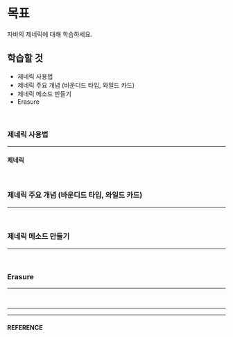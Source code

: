 # 목표
자바의 제네릭에 대해 학습하세요.
<br>

## 학습할 것
- 제네릭 사용법
- 제네릭 주요 개념 (바운디드 타입, 와일드 카드)
- 제네릭 메소드 만들기
- Erasure
<br>


### 제네릭 사용법
---
  #### 제네릭
<br>


### 제네릭 주요 개념 (바운디드 타입, 와일드 카드)
---
<br>


### 제네릭 메소드 만들기
---
<br>


### Erasure
---
<br>


___
___
#### REFERENCE
>
